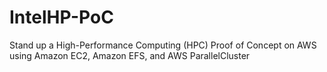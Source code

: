 # IntelHP-PoC
Stand up a High-Performance Computing (HPC) Proof of Concept on AWS using Amazon EC2, Amazon EFS, and AWS ParallelCluster
